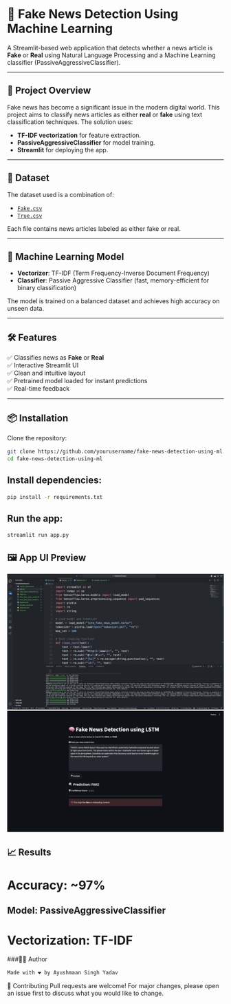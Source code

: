 # 📰 Fake News Detection Using Machine Learning

A Streamlit-based web application that detects whether a news article is **Fake** or **Real** using Natural Language Processing and a Machine Learning classifier (PassiveAggressiveClassifier).

---

## 📌 Project Overview

Fake news has become a significant issue in the modern digital world. This project aims to classify news articles as either **real** or **fake** using text classification techniques. The solution uses:

- **TF-IDF vectorization** for feature extraction.
- **PassiveAggressiveClassifier** for model training.
- **Streamlit** for deploying the app.

---

## 📁 Dataset

The dataset used is a combination of:

- [`Fake.csv`](https://www.kaggle.com/datasets/clmentbisaillon/fake-and-real-news-dataset)
- [`True.csv`](https://www.kaggle.com/datasets/clmentbisaillon/fake-and-real-news-dataset)

Each file contains news articles labeled as either fake or real.

---

## 🧠 Machine Learning Model

- **Vectorizer**: TF-IDF (Term Frequency-Inverse Document Frequency)
- **Classifier**: Passive Aggressive Classifier (fast, memory-efficient for binary classification)

The model is trained on a balanced dataset and achieves high accuracy on unseen data.

---

## 🛠 Features

✅ Classifies news as **Fake** or **Real**  
✅ Interactive Streamlit UI  
✅ Clean and intuitive layout  
✅ Pretrained model loaded for instant predictions  
✅ Real-time feedback

---

## 📦 Installation

Clone the repository:

```bash
git clone https://github.com/yourusername/fake-news-detection-using-ml.git
cd fake-news-detection-using-ml
```
## Install dependencies:

```bash
pip install -r requirements.txt
```
## Run the app:

```bash
streamlit run app.py
```

## 🖼 App UI Preview

![Fake News Detection App Preview](SS1.png)
![Fake News Detection App Preview](SS2.png)

## 📈 Results
# Accuracy: ~97%

## Model: PassiveAggressiveClassifier

# Vectorization: TF-IDF

###👨‍💻 Author
```bash
Made with ❤️ by Ayushmaan Singh Yadav
```

🤝 Contributing
Pull requests are welcome! For major changes, please open an issue first to discuss what you would like to change.
